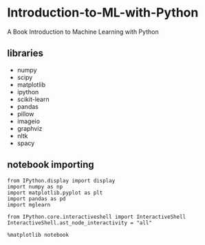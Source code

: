 # Introduction-to-ML-with-Python
A Book Introduction to Machine Learning with Python


## libraries
- numpy
- scipy
- matplotlib
- ipython
- scikit-learn
- pandas
- pillow
- imageio
- graphviz
- nltk
- spacy

## notebook importing 
```
from IPython.display import display
import numpy as np
import matplotlib.pyplot as plt
import pandas as pd
import mglearn

from IPython.core.interactiveshell import InteractiveShell
InteractiveShell.ast_node_interactivity = "all"

%matplotlib notebook
```